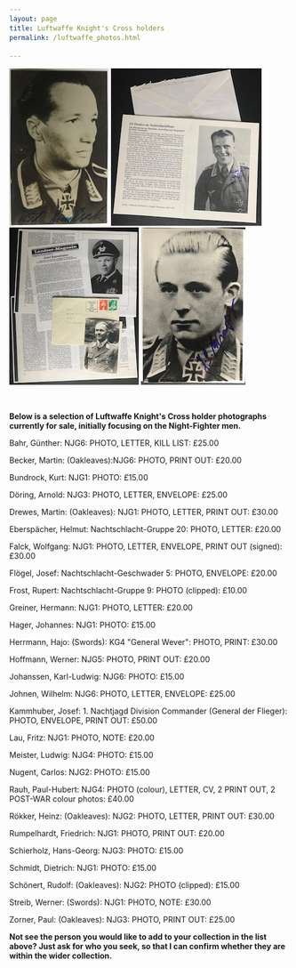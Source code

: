 ```yaml
---
layout: page
title: Luftwaffe Knight's Cross holders
permalink: /luftwaffe_photos.html

---
```

<div id="booksBySameAuthor">
  <p float="left">
<img src="./assets/Kurt Bundrock.jpg"/>
<img src="./assets/Josef Flogel.jpg"/>
<img src="./assets/Josef Kammhuber.jpg"/>
<img src="./assets/Hans-Georg Shierholz.jpg"/>
</p>  
<br />
<p><b>Below is a selection of Luftwaffe Knight's Cross holder photographs currently for sale, initially focusing on the Night-Fighter men.</b></p>
<p>Bahr,	Günther:	NJG6:	PHOTO, LETTER, KILL LIST:	£25.00</p>
<p>Becker,	Martin: (Oakleaves):NJG6:	PHOTO, PRINT OUT: £20.00</p>
<p>Bundrock,	Kurt:	NJG1:	PHOTO:	£15.00</p>
<p>Döring,	Arnold:	NJG3:	PHOTO, LETTER, ENVELOPE: £25.00</p>
<p>Drewes,	Martin:	(Oakleaves): NJG1:	PHOTO, LETTER, PRINT OUT: £30.00</p>
<p>Eberspächer,	Helmut:	Nachtschlacht-Gruppe 20: PHOTO, LETTER: £20.00</p>
<p>Falck,	Wolfgang:	NJG1:	PHOTO, LETTER, ENVELOPE, PRINT OUT (signed): £30.00</p>
<p>Flögel,	Josef: Nachtschlacht-Geschwader 5:	PHOTO, ENVELOPE: £20.00</p>
<p>Frost,	Rupert:	Nachtschlacht-Gruppe 9:	PHOTO (clipped): £10.00</p>
<p>Greiner,	Hermann: NJG1:	PHOTO, LETTER: £20.00</p>
<p>Hager,	Johannes: NJG1:	PHOTO: £15.00</p>
<p>Herrmann,	Hajo:	(Swords): KG4 "General Wever":	PHOTO, PRINT: £30.00</p>
<p>Hoffmann,	Werner: NJG5:	PHOTO, PRINT OUT:	£20.00</p>
<p>Johanssen,	Karl-Ludwig: NJG6:	PHOTO: £15.00</p>
<p>Johnen,	Wilhelm: NJG6:	PHOTO, LETTER, ENVELOPE: £25.00</p>
<p>Kammhuber,	Josef: 1. Nachtjagd Division Commander (General der Flieger):	PHOTO, ENVELOPE, PRINT OUT:	£50.00</p>
<p>Lau,	Fritz: NJG1: PHOTO, NOTE: £20.00</p>
<p>Meister,	Ludwig: NJG4:	PHOTO: £15.00</p>
<p>Nugent,	Carlos: NJG2:	PHOTO: £15.00</p>
<p>Rauh,	Paul-Hubert: NJG4: PHOTO (colour), LETTER, CV, 2 PRINT OUT, 2 POST-WAR colour photos: £40.00</p>
<p>Rökker,	Heinz:	(Oakleaves): NJG2:	PHOTO, LETTER, PRINT OUT: £30.00</p>
<p>Rumpelhardt,	Friedrich: NJG1:	PHOTO, PRINT OUT: £20.00</p>
<p>Schierholz,	Hans-Georg: NJG3:	PHOTO: £15.00</p>
<p>Schmidt,	Dietrich: NJG1:	PHOTO: £15.00</p>
<p>Schönert,	Rudolf:	(Oakleaves): NJG2:	PHOTO (clipped): £15.00</p>
<p>Streib,	Werner:	(Swords):	NJG1:	PHOTO, NOTE: £30.00</p>
<p>Zorner,	Paul:	(Oakleaves): NJG3:	PHOTO, PRINT OUT: £25.00</p>
<p><b><centre>Not see the person you would like to add to your collection in the list above? Just ask for who you seek, so that I can confirm whether they are within the wider collection.
